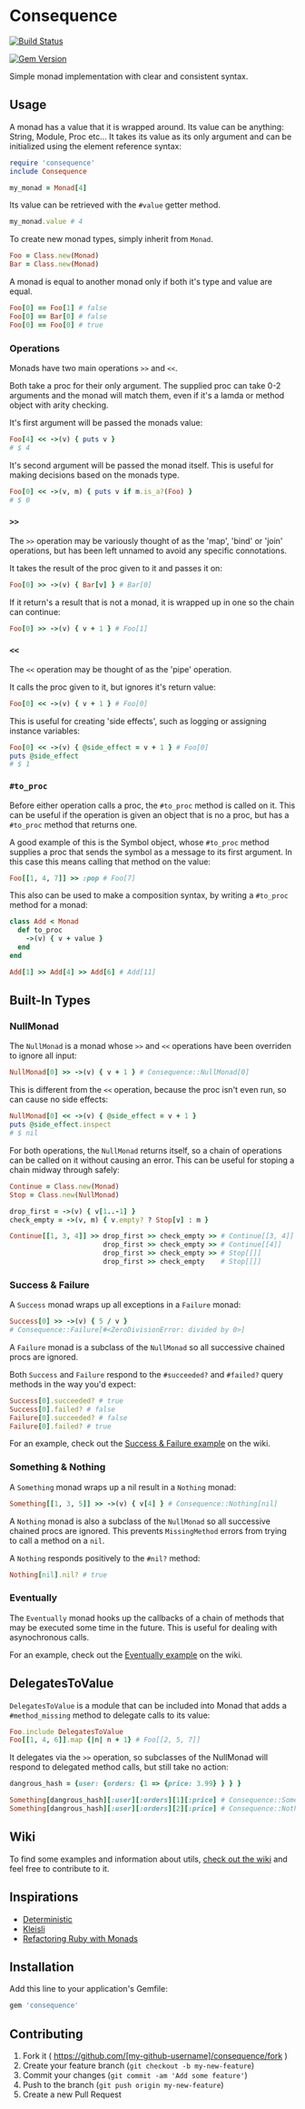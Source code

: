 # Consequence

[![Build Status](https://travis-ci.org/mushishi78/consequence.svg?branch=master)](https://travis-ci.org/mushishi78/consequence)

[![Gem Version](https://badge.fury.io/rb/consequence.svg)](http://badge.fury.io/rb/consequence)

Simple monad implementation with clear and consistent syntax.

## Usage

A monad has a value that it is wrapped around. Its value can be anything: String, Module, Proc etc...
It takes its value as its only argument and can be initialized using the element reference syntax:

``` ruby
require 'consequence'
include Consequence

my_monad = Monad[4]
```

Its value can be retrieved with the `#value` getter method.

``` ruby
my_monad.value # 4
```

To create new monad types, simply inherit from `Monad`.

``` ruby
Foo = Class.new(Monad)
Bar = Class.new(Monad)
```

A monad is equal to another monad only if both it's type and value are equal.

``` ruby
Foo[0] == Foo[1] # false
Foo[0] == Bar[0] # false
Foo[0] == Foo[0] # true
```

### Operations

Monads have two main operations `>>` and `<<`.

Both take a proc for their only argument. The supplied proc can take 0-2 arguments and the monad will match them, even if it's a lamda or method object with arity checking.

It's first argument will be passed the monads value:

``` ruby
Foo[4] << ->(v) { puts v }
# $ 4
```

It's second argument will be passed the monad itself. This is useful for making decisions based on the monads type.

``` ruby
Foo[0] << ->(v, m) { puts v if m.is_a?(Foo) }
# $ 0
```

### `>>`

The `>>` operation may be variously thought of as the 'map', 'bind' or 'join' operations, but has been left unnamed to avoid any specific connotations.

It takes the result of the proc given to it and passes it on:

``` ruby
Foo[0] >> ->(v) { Bar[v] } # Bar[0]
```

If it return's a result that is not a monad, it is wrapped up in one so the chain can continue:

``` ruby
Foo[0] >> ->(v) { v + 1 } # Foo[1]
```

### `<<`

The `<<` operation may be thought of as the 'pipe' operation.

It calls the proc given to it, but ignores it's return value:

``` ruby
Foo[0] << ->(v) { v + 1 } # Foo[0]
```

This is useful for creating 'side effects', such as logging or assigning instance variables:

``` ruby
Foo[0] << ->(v) { @side_effect = v + 1 } # Foo[0]
puts @side_effect
# $ 1
```

### `#to_proc`

Before either operation calls a proc, the `#to_proc` method is called on it. This can be useful if the operation is given an object that is no a proc, but has a `#to_proc` method that returns one.

A good example of this is the Symbol object, whose `#to_proc` method supplies a proc that sends the symbol as a message to its first argument. In this case this means calling that method on the value:

``` ruby
Foo[[1, 4, 7]] >> :pop # Foo[7]
```

This also can be used to make a composition syntax, by writing a `#to_proc` method for a monad:

``` ruby
class Add < Monad
  def to_proc
    ->(v) { v + value }
  end
end

Add[1] >> Add[4] >> Add[6] # Add[11]
```

## Built-In Types

### NullMonad

The `NullMonad` is a monad whose `>>` and `<<` operations have been overriden to ignore all input:

``` ruby
NullMonad[0] >> ->(v) { v + 1 } # Consequence::NullMonad[0]
```

This is different from the `<<` operation, because the proc isn't even run, so can cause no side effects:

``` ruby
NullMonad[0] << ->(v) { @side_effect = v + 1 }
puts @side_effect.inspect
# $ nil
```

For both operations, the `NullMonad` returns itself, so a chain of operations can be called on it without causing an error. This can be useful for stoping a chain midway through safely:

``` ruby
Continue = Class.new(Monad)
Stop = Class.new(NullMonad)

drop_first = ->(v) { v[1..-1] }
check_empty = ->(v, m) { v.empty? ? Stop[v] : m }

Continue[[1, 3, 4]] >> drop_first >> check_empty >> # Continue[[3, 4]]
                       drop_first >> check_empty >> # Continue[[4]]
                       drop_first >> check_empty >> # Stop[[]]
                       drop_first >> check_empty    # Stop[[]]
```

### Success & Failure

A `Success` monad wraps up all exceptions in a `Failure` monad:

``` ruby
Success[0] >> ->(v) { 5 / v }
# Consequence::Failure[#<ZeroDivisionError: divided by 0>]
```

A `Failure` monad is a subclass of the `NullMonad` so all successive chained procs are ignored.

Both `Success` and `Failure` respond to the `#succeeded?` and `#failed?` query methods in the way you'd expect:

``` ruby
Success[0].succeeded? # true
Success[0].failed? # false
Failure[0].succeeded? # false
Failure[0].failed? # true
```

For an example, check out the [Success & Failure example](https://github.com/mushishi78/consequence/wiki/Success-&-Failure-Example) on the wiki.

### Something & Nothing

A `Something` monad wraps up a nil result in a `Nothing` monad:

``` ruby
Something[[1, 3, 5]] >> ->(v) { v[4] } # Consequence::Nothing[nil]
```

A `Nothing` monad is also a subclass of the `NullMonad` so all successive chained procs are ignored. This prevents `MissingMethod` errors from trying to call a method on a `nil`.

A `Nothing` responds positively to the `#nil?` method:

``` ruby
Nothing[nil].nil? # true
```

### Eventually

The `Eventually` monad hooks up the callbacks of a chain of methods that may be executed some time in the future. This is useful for dealing with asynochronous calls.

For an example, check out the [Eventually example](https://github.com/mushishi78/consequence/wiki/Eventually-Example) on the wiki.

## DelegatesToValue

`DelegatesToValue` is a module that can be included into Monad that adds a `#method_missing` method to delegate calls to its value:

``` ruby
Foo.include DelegatesToValue
Foo[[1, 4, 6]].map {|n| n + 1} # Foo[[2, 5, 7]]
```

It delegates via the `>>` operation, so subclasses of the NullMonad will respond to delegated method calls, but still take no action:

``` ruby
dangrous_hash = {user: {orders: {1 => {price: 3.99} } } }

Something[dangrous_hash][:user][:orders][1][:price] # Consequence::Something[3.99]
Something[dangrous_hash][:user][:orders][2][:price] # Consequence::Nothing[nil]
```

## Wiki

To find some examples and information about utils, [check out the wiki](https://github.com/mushishi78/consequence/wiki) and feel free to contribute to it.

## Inspirations

* [Deterministic](https://github.com/pzol/deterministic)
* [Kleisli](https://github.com/txus/kleisli)
* [Refactoring Ruby with Monads](https://www.youtube.com/watch?v=J1jYlPtkrqQ&feature=youtu.be&a)

## Installation

Add this line to your application's Gemfile:

```ruby
gem 'consequence'
```

## Contributing

1. Fork it ( https://github.com/[my-github-username]/consequence/fork )
2. Create your feature branch (`git checkout -b my-new-feature`)
3. Commit your changes (`git commit -am 'Add some feature'`)
4. Push to the branch (`git push origin my-new-feature`)
5. Create a new Pull Request
